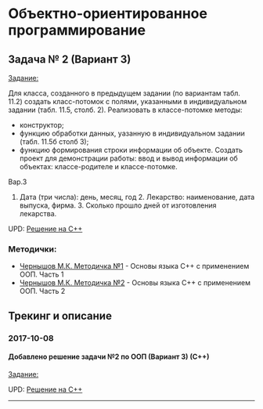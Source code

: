 # Объектно-ориентированное программирование

## Задача № 2 (Вариант 3)

[Задание:](./OOP/lab02z/%D0%97%D0%B0%D0%B4%D0%B0%D0%BD%D0%B8%D0%B502.txt)

Для класса, созданного в предыдущем задании (по вариантам табл. 11.2) создать класс-потомок с полями, указанными в индивидуальном задании (табл. 11.5, столб. 2).
Реализовать в классе-потомке методы:
- конструктор;
- функцию обработки данных, уазанную в индивидуальном задании (табл. 11.5б столб 3);
- функцию формирования строки информации об объекте.
Создать проект для демонстрации работы: ввод и вывод информации об объектах: классе-родителе и классе-потомке.

Вар.3
1. Дата (три числа): день, месяц, год 2. Лекарство: наименование, дата выпуска, фирма. 3. Сколько прошло дней от изготовления лекарства.

UPD: [Решение на С++](./OOP/lab02z/c%2B%2B/main.cpp)

### Методички:
- [Чернышов М.К. Методичка №1](https://cloud.mail.ru/public/MHuZ/KoQVWrJGw) - Основы языка C++ с применением ООП. Часть 1
- [Чернышов М.К. Методичка №2](https://cloud.mail.ru/public/4oma/9qFewBLvP) - Основы языка C++ с применением ООП. Часть 2

## Трекинг и описание


### 2017-10-08
#### Добавлено решение задачи №2 по ООП (Вариант 3) (С++)
[Задание:](./OOP/lab02z/%D0%97%D0%B0%D0%B4%D0%B0%D0%BD%D0%B8%D0%B502.txt)

UPD: [Решение на С++](./OOP/lab02z/c%2B%2B/main.cpp)

-------
